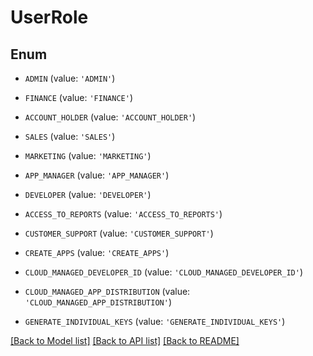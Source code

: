 # UserRole


## Enum

* `ADMIN` (value: `'ADMIN'`)

* `FINANCE` (value: `'FINANCE'`)

* `ACCOUNT_HOLDER` (value: `'ACCOUNT_HOLDER'`)

* `SALES` (value: `'SALES'`)

* `MARKETING` (value: `'MARKETING'`)

* `APP_MANAGER` (value: `'APP_MANAGER'`)

* `DEVELOPER` (value: `'DEVELOPER'`)

* `ACCESS_TO_REPORTS` (value: `'ACCESS_TO_REPORTS'`)

* `CUSTOMER_SUPPORT` (value: `'CUSTOMER_SUPPORT'`)

* `CREATE_APPS` (value: `'CREATE_APPS'`)

* `CLOUD_MANAGED_DEVELOPER_ID` (value: `'CLOUD_MANAGED_DEVELOPER_ID'`)

* `CLOUD_MANAGED_APP_DISTRIBUTION` (value: `'CLOUD_MANAGED_APP_DISTRIBUTION'`)

* `GENERATE_INDIVIDUAL_KEYS` (value: `'GENERATE_INDIVIDUAL_KEYS'`)

[[Back to Model list]](../README.md#documentation-for-models) [[Back to API list]](../README.md#documentation-for-api-endpoints) [[Back to README]](../README.md)



